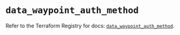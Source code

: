 # `data_waypoint_auth_method`

Refer to the Terraform Registry for docs: [`data_waypoint_auth_method`](https://registry.terraform.io/providers/hashicorp/waypoint/0.1.0/docs/data-sources/auth_method).
